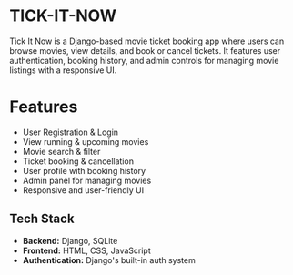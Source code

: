 # TICK-IT-NOW
Tick It Now is a Django-based movie ticket booking app where users can browse movies, view details, and book or cancel tickets. It features user authentication, booking history, and admin controls for managing movie listings with a responsive UI.
# Features
- User Registration & Login
- View running & upcoming movies
- Movie search & filter
- Ticket booking & cancellation
- User profile with booking history
- Admin panel for managing movies
- Responsive and user-friendly UI
## Tech Stack
- **Backend:** Django, SQLite
- **Frontend:** HTML, CSS, JavaScript
- **Authentication:** Django's built-in auth system



